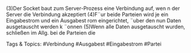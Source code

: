(3)Der Socket baut zum Server-Prozess eine Verbindung auf, wen n der Server
die Verbindung akzeptiert
(4)F¨ur beide Parteien wird je ein Eingabestrom und ein Ausgabest rom
eingerichtet, ¨uber den nun Daten ausgetauscht werden k ¨onnen
(5)Wenn alle Daten ausgetauscht wurden, schließen im Allg. bei de Parteien die

   Tags & Topics:
   #Verbindung
   #Ausgabest
   #Eingabestrom
   #Partei